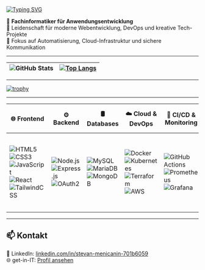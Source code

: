 
[![Typing SVG](https://readme-typing-svg.herokuapp.com?size=24&color=F7C537&width=600&lines=Hallo,+ich+bin+Stevan!;Junior+Full-Stack+%26+DevOps+Engineer+🚀;Cloud+Automation+☁;Infrastructure+as+Code+🔧)](https://github.com/Clickybunty)

🔹 **Fachinformatiker für Anwendungsentwicklung**  
🔹 Leidenschaft für moderne Webentwicklung, DevOps und kreative Tech-Projekte  
🔹 Fokus auf Automatisierung, Cloud-Infrastruktur und sichere Kommunikation

---

| ![GitHub Stats](https://github-readme-stats.vercel.app/api?username=Clickybunty&show_icons=true&theme=transparent&border_color=ffffff) | [![Top Langs](https://github-readme-stats.vercel.app/api/top-langs/?username=Clickybunty&layout=compact&theme=transparent&border_color=ffffff)](https://github.com/Clickybunty/github-readme-stats) |
|--------------|--------------|

---

[![trophy](https://github-profile-trophy.vercel.app/?username=Clickybunty&theme=transparent)](https://github.com/ryo-ma/github-profile-trophy)

---

| 🌐 Frontend | ⚙️ Backend | 🛢️ Databases | ☁️ Cloud & DevOps | 🔄 CI/CD & Monitoring | 🔧 Tools | 🖥️ Operating Systems | 🔒 Networking & Security |
|---|---|---|---|---|---|---|---|
| ![HTML5](https://img.shields.io/badge/-HTML5-E34F26?style=flat&logo=html5&logoColor=white) <br> ![CSS3](https://img.shields.io/badge/-CSS3-1572B6?style=flat&logo=css3&logoColor=white) <br> ![JavaScript](https://img.shields.io/badge/-JavaScript-F7DF1E?style=flat&logo=javascript&logoColor=black) <br> ![React](https://img.shields.io/badge/-React-61DAFB?style=flat&logo=react&logoColor=black) <br> ![TailwindCSS](https://img.shields.io/badge/-TailwindCSS-38B2AC?style=flat&logo=tailwind-css&logoColor=white) | ![Node.js](https://img.shields.io/badge/-Node.js-339933?style=flat&logo=node.js&logoColor=white) <br> ![Express.js](https://img.shields.io/badge/-Express.js-000000?style=flat&logo=express&logoColor=white) <br> ![OAuth2](https://img.shields.io/badge/-OAuth2-282C34?style=flat&logo=oauth&logoColor=white) | ![MySQL](https://img.shields.io/badge/-MySQL-4479A1?style=flat&logo=mysql&logoColor=white) <br> ![MariaDB](https://img.shields.io/badge/-MariaDB-003545?style=flat&logo=mariadb&logoColor=white) <br> ![MongoDB](https://img.shields.io/badge/-MongoDB-47A248?style=flat&logo=mongodb&logoColor=white) | ![Docker](https://img.shields.io/badge/-Docker-2496ED?style=flat&logo=docker&logoColor=white) <br> ![Kubernetes](https://img.shields.io/badge/-Kubernetes-326CE5?style=flat&logo=kubernetes&logoColor=white) <br> ![Terraform](https://img.shields.io/badge/-Terraform-7B42BC?style=flat&logo=terraform&logoColor=white) <br> ![AWS](https://img.shields.io/badge/-AWS-232F3E?style=flat&logo=amazonaws&logoColor=white) | ![GitHub Actions](https://img.shields.io/badge/-GitHub%20Actions-2088FF?style=flat&logo=github-actions&logoColor=white) <br> ![Prometheus](https://img.shields.io/badge/-Prometheus-E6522C?style=flat&logo=prometheus&logoColor=white) <br> ![Grafana](https://img.shields.io/badge/-Grafana-F46800?style=flat&logo=grafana&logoColor=white) | ![Git](https://img.shields.io/badge/-Git-F05032?style=flat&logo=git&logoColor=white) <br> ![Bash](https://img.shields.io/badge/-Bash-4EAA25?style=flat&logo=gnu-bash&logoColor=white) <br> ![VS Code](https://img.shields.io/badge/-VS%20Code-007ACC?style=flat&logo=visual-studio-code&logoColor=white) <br> ![Figma](https://img.shields.io/badge/-Figma-F24E1E?style=flat&logo=figma&logoColor=white) <br> ![ESLint](https://img.shields.io/badge/-ESLint-4B32C3?style=flat&logo=eslint&logoColor=white) <br> ![Prettier](https://img.shields.io/badge/-Prettier-F7B93E?style=flat&logo=prettier&logoColor=black) | ![Linux](https://img.shields.io/badge/-Linux-FCC624?style=flat&logo=linux&logoColor=black) <br> ![WSL](https://img.shields.io/badge/-WSL-008080?style=flat) <br> ![Windows](https://img.shields.io/badge/-Windows-0078D6?style=flat&logo=windows&logoColor=white) | ![OAuth2](https://img.shields.io/badge/-OAuth2-3C3C3C?style=flat&logo=oauth&logoColor=white) <br> ![Nextcloud](https://img.shields.io/badge/-Nextcloud-0082C9?style=flat&logo=nextcloud&logoColor=white) |

---

## 📫 Kontakt

💼 LinkedIn: [linkedin.com/in/stevan-menicanin-701b6059](https://www.linkedin.com/in/stevan-menicanin-701b6059/)  
🌐 get-in-IT: [Profil ansehen](https://www.get-in-it.de/profil/9StRWbKTpiAr3Wp88dC2XPXhu8abmedz)
